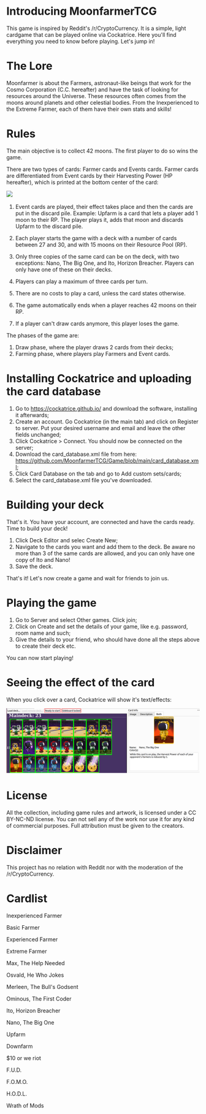 # Introducing MoonfarmerTCG

This game is inspired by Reddit's /r/CryptoCurrency. It is a simple, light cardgame that can be played online via Cockatrice. Here you'll find everything you need to know before playing. Let's jump in!

# The Lore

Moonfarmer is about the Farmers, astronaut-like beings that work for the Cosmo Corporation (C.C. hereafter) and have the task of looking for resources around the Universe. These resources often comes from the moons around planets and other celestial bodies. From the Inexperienced to the Extreme Farmer, each of them have their own stats and skills!

# Rules

The main objective is to collect 42 moons. The first player to do so wins the game. 

There are two types of cards: Farmer cards and Events cards. Farmer cards are differentiated from Event cards by their Harvesting Power (HP hereafter), which is printed at the bottom center of the card:

![](https://preview.redd.it/wvaz63vfk7pa1.png?width=7442&format=png&auto=webp&v=enabled&s=422049b66226489147e839baeb66d9ad4a03417b)

1. Event cards are played, their effect takes place and then the cards are put in the discard pile. Example: Upfarm is a card that lets a player add 1 moon to their RP. The player plays it, adds that moon and discards Upfarm to the discard pile.

2. Each player starts the game with a deck with a number of cards between 27 and 30, and with 15 moons on their Resource Pool (RP). 
3. Only three copies of the same card can be on the deck, with two exceptions: Nano, The Big One, and Ito, Horizon Breacher. Players can only have one of these on their decks.
4. Players can play a maximum of three cards per turn. 
5. There are no costs to play a card, unless the card states otherwise. 
6. The game automatically ends when a player reaches 42 moons on their RP.
7. If a player can't draw cards anymore, this player loses the game.

The phases of the game are:

1. Draw phase, where the player draws 2 cards from their decks;
2. Farming phase, where players play Farmers and Event cards.


# Installing Cockatrice and uploading the card database

1. Go to https://cockatrice.github.io/ and download the software, installing it afterwards;
2. Create an account. Go Cockatrice (in the main tab) and click on Register to server. Put your desired username and email and leave the other fields unchanged;
3. Click Cockatrice > Connect. You should now be connected on the server;
4. Download the card_database.xml file from here: https://github.com/MoonfarmerTCG/Game/blob/main/card_database.xml;
4. Click Card Database on the tab and go to Add custom sets/cards;
5. Select the card_database.xml file you've downloaded.

# Building your deck

That's it. You have your account, are connected and have the cards ready. Time to build your deck!

1. Click Deck Editor and selec Create New;
2. Navigate to the cards you want and add them to the deck. Be aware no more than 3 of the same cards are allowed, and you can only have one copy of Ito and Nano!
3. Save the deck.

That's it! Let's now create a game and wait for friends to join us.

# Playing the game

1. Go to Server and select Other games. Click join;
2. Click on Create and set the details of your game, like e.g. password, room name and such;
3. Give the details to your friend, who should have done all the steps above to create their deck etc.

You can now start playing!

# Seeing the effect of the card

When you click over a card, Cockatrice will show it's text/effects:

![](https://github.com/MoonfarmerTCG/Game/blob/main/card_description.png)

# License

All the collection, including game rules and artwork, is licensed under a CC BY-NC-ND license. You can not sell any of the work nor use it for any kind of commercial purposes. Full attribution must be given to the creators.

# Disclaimer

This project has no relation with Reddit nor with the moderation of the /r/CryptoCurrency.

# Cardlist

Inexperienced Farmer

Basic Farmer

Experienced Farmer

Extreme Farmer

Max, The Help Needed

Osvald, He Who Jokes

Merleen, The Bull's Godsent

Ominous, The First Coder

Ito, Horizon Breacher

Nano, The Big One

Upfarm

Downfarm

$10 or we riot

F.U.D.

F.O.M.O.

H.O.D.L.

Wrath of Mods
